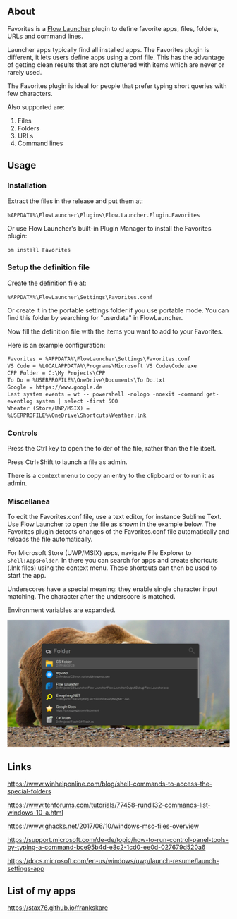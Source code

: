 ﻿
## About

Favorites is a [Flow Launcher](https://flow-launcher.github.io/#/)
plugin to define favorite apps, files, folders, URLs and command lines.

Launcher apps typically find all installed apps. The Favorites plugin
is different, it lets users define apps using a conf file. This has
the advantage of getting clean results that are not cluttered with items
which are never or rarely used.

The Favorites plugin is ideal for people that prefer typing short
queries with few characters.

Also supported are:

1. Files
2. Folders
3. URLs
4. Command lines

## Usage

### Installation

Extract the files in the release and put them at:

`%APPDATA%\FlowLauncher\Plugins\Flow.Launcher.Plugin.Favorites`

Or use Flow Launcher's built-in Plugin Manager to install the Favorites plugin:

`pm install Favorites`

### Setup the definition file

Create the definition file at:

`%APPDATA%\FlowLauncher\Settings\Favorites.conf`

Or create it in the portable settings folder if you use portable mode.
You can find this folder by searching for "userdata" in FlowLauncher.

Now fill the definition file with the items you want to add to your Favorites.

Here is an example configuration:

```
Favorites = %APPDATA%\FlowLauncher\Settings\Favorites.conf
VS Code = %LOCALAPPDATA%\Programs\Microsoft VS Code\Code.exe
CPP Folder = C:\My Projects\CPP
To Do = %USERPROFILE%\OneDrive\Documents\To Do.txt
Google = https://www.google.de
Last system events = wt -- powershell -nologo -noexit -command get-eventlog system | select -first 500
Wheater (Store/UWP/MSIX) = %USERPROFILE%\OneDrive\Shortcuts\Weather.lnk
```
### Controls

Press the Ctrl key to open the folder of the file, rather than the file itself.

Press Ctrl+Shift to launch a file as admin.

There is a context menu to copy an entry to the clipboard or to run it as admin.

### Miscellanea

To edit the Favorites.conf file, use a text editor, for instance Sublime Text.
Use Flow Launcher to open the file as shown in the example below.
The Favorites plugin detects changes of the Favorites.conf file
automatically and reloads the file automatically.

For Microsoft Store (UWP/MSIX) apps, navigate File Explorer to
`Shell:AppsFolder`. In there you can search for apps and create
shortcuts (.lnk files) using the context menu. These shortcuts can then
be used to start the app.

Underscores have a special meaning: they enable single character
input matching. The character after the underscore is matched.

Environment variables are expanded.

![Screenshot](Screenshot.jpg)

## Links

https://www.winhelponline.com/blog/shell-commands-to-access-the-special-folders

https://www.tenforums.com/tutorials/77458-rundll32-commands-list-windows-10-a.html

https://www.ghacks.net/2017/06/10/windows-msc-files-overview

https://support.microsoft.com/de-de/topic/how-to-run-control-panel-tools-by-typing-a-command-bce95b4d-e8c2-1cd0-ee0d-027679d520a6

https://docs.microsoft.com/en-us/windows/uwp/launch-resume/launch-settings-app

## List of my apps

https://stax76.github.io/frankskare
